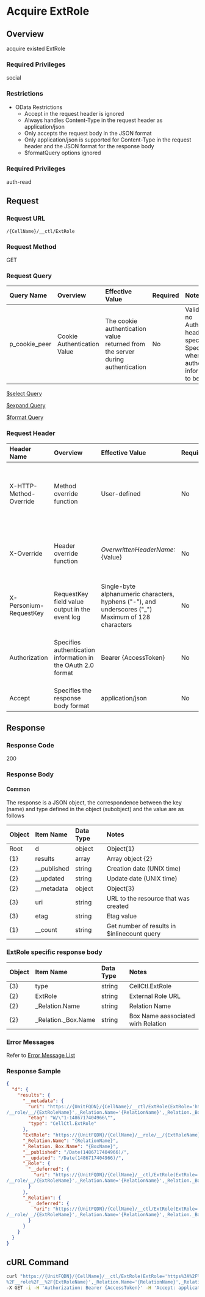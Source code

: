 # Acquire ExtRole

## Overview

acquire existed ExtRole

### Required Privileges

social

### Restrictions

* OData Restrictions
    * Accept in the request header is ignored
    * Always handles Content-Type in the request header as application/json
    * Only accepts the request body in the JSON format
    * Only application/json is supported for Content-Type in the request header and the JSON format for the response body
    * $formatQuery options ignored

### Required Privileges

auth-read

## Request

### Request URL

```
/{CellName}/__ctl/ExtRole
```

### Request Method

GET

### Request Query

|Query Name|Overview|Effective Value|Required|Notes|
|:--|:--|:--|:--|:--|
|p_cookie_peer|Cookie Authentication Value|The cookie authentication value returned from the server during authentication|No|Valid only if no Authorization header specified<br>Specify this when cookie authentication information is to be used|

[$select  Query](406_Select_Query.md)

[$expand  Query](405_Expand_Query.md)

[$format  Query](404_Format_Query.md)

### Request Header

|Header Name|Overview|Effective Value|Required|Notes|
|:--|:--|:--|:--|:--|
|X-HTTP-Method-Override|Method override function|User-defined|No|If you specify this value when requesting with the POST method, the specified value will be used as a method.|
|X-Override|Header override function|${OverwrittenHeaderName}:${Value}|No|Overwrite normal HTTP header value. To overwrite multiple headers, specify multiple X-Override headers.|
|X-Personium-RequestKey|RequestKey field value output in the event log|Single-byte alphanumeric characters, hyphens ("-"), and underscores ("_")<br>Maximum of 128 characters|No|PCS-${UNIXtime} by default|
|Authorization|Specifies authentication information in the OAuth 2.0 format|Bearer {AccessToken}|No|* Authentication tokens are the tokens acquired using the Authentication Token Acquisition API|
|Accept|Specifies the response body format|application/json|No|[application/json] by default|


## Response

### Response Code

200

### Response Body

#### Common

The response is a JSON object, the correspondence between the key (name) and type defined in the object (subobject) and the value are as follows

|Object|Item Name|Data Type|Notes|
|:--|:--|:--|:--|
|Root|d|object|Object{1}|
|{1}|results|array|Array object {2}|
|{2}|__published|string|Creation date (UNIX time)|
|{2}|__updated|string|Update date (UNIX time)|
|{2}|__metadata|object|Object{3}|
|{3}|uri|string|URL to the resource that was created|
|{3}|etag|string|Etag value|
|{1}|__count|string|Get number of results in $inlinecount query|

### ExtRole specific response body

|Object|Item Name|Data Type|Notes|
|:--|:--|:--|:--|
|{3}|type|string|CellCtl.ExtRole|
|{2}|ExtRole|string|External Role URL|
|{2}|_Relation.Name|string|Relation Name|
|{2}|_Relation._Box.Name|string|Box Name aassociated wirh Relation|

### Error Messages

Refer to [Error Message List](004_Error_Messages.md)

### Response Sample

```JSON
{
  "d": {
    "results": {
      "__metadata": {
        "uri": "https://{UnitFQDN}/{CellName}/__ctl/ExtRole(ExtRole='https://{UnitFQDN}/{CellName}
/__role/__/{ExtRoleName}',_Relation.Name='{RelationName}',_Relation._Box.Name='{BoxName}')",
        "etag": "W/\"1-1486717404966\"",
        "type": "CellCtl.ExtRole"
      },
      "ExtRole": "https://{UnitFQDN}/{CellName}/__role/__/{ExtRoleName}",
      "_Relation.Name": "{RelationName}",
      "_Relation._Box.Name": "{BoxName}",
      "__published": "/Date(1486717404966)/",
      "__updated": "/Date(1486717404966)/",
      "_Role": {
        "__deferred": {
          "uri": "https://{UnitFQDN}/{CellName}/__ctl/ExtRole(ExtRole='https://{UnitFQDN}/{CellName}
/__role/__/{ExtRoleName}',_Relation.Name='{RelationName}',_Relation._Box.Name='{BoxName}')/_Role"
        }
      },
      "_Relation": {
        "__deferred": {
          "uri": "https://{UnitFQDN}/{CellName}/__ctl/ExtRole(ExtRole='https://{UnitFQDN}/{CellName}
/__role/__/{ExtRoleName}',_Relation.Name='{RelationName}',_Relation._Box.Name='{BoxName}')/_Relation"
        }
      }
    }
  }
}
```


## cURL Command

```sh
curl "https://{UnitFQDN}/{CellName}/__ctl/ExtRole(ExtRole='https%3A%2F%2F{UnitFQDN}%2F{CellName}
%2F__role%2F__%2F{ExtRoleName}',_Relation.Name='{RelationName}',_Relation._Box.Name='{BoxName}')" \
-X GET -i -H 'Authorization: Bearer {AccessToken}' -H 'Accept: application/json'
```

